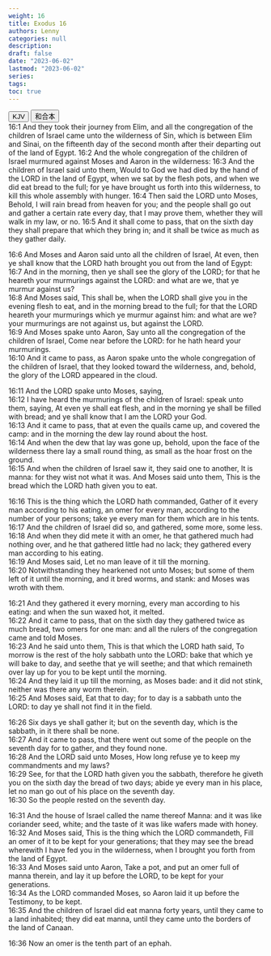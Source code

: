 ```yaml
---
weight: 16
title: Exodus 16
authors: Lenny
categories: null
description: 
draft: false
date: "2023-06-02"
lastmod: "2023-06-02"
series: 
tags: 
toc: true
---
```


<!--more-->

<!-- Tab links -->
<div class="tab">
  <button class="tablinks active" onclick="tablabel(event, 'english')">KJV</button>
  <button class="tablinks" onclick="tablabel(event, 'chinese')">和合本</button>
  
</div>

<!-- Tab content -->
<div id="english" class="tabcontent" style="display:block">
16:1 And they took their journey from Elim, and all the congregation of the children of Israel came unto the wilderness of Sin, which is between Elim and Sinai, on the fifteenth day of the second month after their departing out of the land of Egypt.  
16:2 And the whole congregation of the children of Israel murmured against Moses and Aaron in the wilderness:  
16:3 And the children of Israel said unto them, Would to God we had died by the hand of the LORD in the land of Egypt, when we sat by the flesh pots, and when we did eat bread to the full; for ye have brought us forth into this wilderness, to kill this whole assembly with hunger.  
16:4 Then said the LORD unto Moses, Behold, I will rain bread from heaven for you; and the people shall go out and gather a certain rate every day, that I may prove them, whether they will walk in my law, or no.  
16:5 And it shall come to pass, that on the sixth day they shall prepare that which they bring in; and it shall be twice as much as they gather daily.  

16:6 And Moses and Aaron said unto all the children of Israel, At even, then ye shall know that the LORD hath brought you out from the land of Egypt:  
16:7 And in the morning, then ye shall see the glory of the LORD; for that he heareth your murmurings against the LORD: and what are we, that ye murmur against us?  
16:8 And Moses said, This shall be, when the LORD shall give you in the evening flesh to eat, and in the morning bread to the full; for that the LORD heareth your murmurings which ye murmur against him: and what are we? your murmurings are not against us, but against the LORD.  
16:9 And Moses spake unto Aaron, Say unto all the congregation of the children of Israel, Come near before the LORD: for he hath heard your murmurings.  
16:10 And it came to pass, as Aaron spake unto the whole congregation of the children of Israel, that they looked toward the wilderness, and, behold, the glory of the LORD appeared in the cloud.  

16:11 And the LORD spake unto Moses, saying,  
16:12 I have heard the murmurings of the children of Israel: speak unto them, saying, At even ye shall eat flesh, and in the morning ye shall be filled with bread; and ye shall know that I am the LORD your God.  
16:13 And it came to pass, that at even the quails came up, and covered the camp: and in the morning the dew lay round about the host.  
16:14 And when the dew that lay was gone up, behold, upon the face of the wilderness there lay a small round thing, as small as the hoar frost on the ground.  
16:15 And when the children of Israel saw it, they said one to another, It is manna: for they wist not what it was. And Moses said unto them, This is the bread which the LORD hath given you to eat.  

16:16 This is the thing which the LORD hath commanded, Gather of it every man according to his eating, an omer for every man, according to the number of your persons; take ye every man for them which are in his tents.  
16:17 And the children of Israel did so, and gathered, some more, some less.  
16:18 And when they did mete it with an omer, he that gathered much had nothing over, and he that gathered little had no lack; they gathered every man according to his eating.  
16:19 And Moses said, Let no man leave of it till the morning.  
16:20 Notwithstanding they hearkened not unto Moses; but some of them left of it until the morning, and it bred worms, and stank: and Moses was wroth with them.  

16:21 And they gathered it every morning, every man according to his eating: and when the sun waxed hot, it melted.  
16:22 And it came to pass, that on the sixth day they gathered twice as much bread, two omers for one man: and all the rulers of the congregation came and told Moses.  
16:23 And he said unto them, This is that which the LORD hath said, To morrow is the rest of the holy sabbath unto the LORD: bake that which ye will bake to day, and seethe that ye will seethe; and that which remaineth over lay up for you to be kept until the morning.  
16:24 And they laid it up till the morning, as Moses bade: and it did not stink, neither was there any worm therein.  
16:25 And Moses said, Eat that to day; for to day is a sabbath unto the LORD: to day ye shall not find it in the field.  

16:26 Six days ye shall gather it; but on the seventh day, which is the sabbath, in it there shall be none.  
16:27 And it came to pass, that there went out some of the people on the seventh day for to gather, and they found none.  
16:28 And the LORD said unto Moses, How long refuse ye to keep my commandments and my laws?  
16:29 See, for that the LORD hath given you the sabbath, therefore he giveth you on the sixth day the bread of two days; abide ye every man in his place, let no man go out of his place on the seventh day.  
16:30 So the people rested on the seventh day.  

16:31 And the house of Israel called the name thereof Manna: and it was like coriander seed, white; and the taste of it was like wafers made with honey.  
16:32 And Moses said, This is the thing which the LORD commandeth, Fill an omer of it to be kept for your generations; that they may see the bread wherewith I have fed you in the wilderness, when I brought you forth from the land of Egypt.  
16:33 And Moses said unto Aaron, Take a pot, and put an omer full of manna therein, and lay it up before the LORD, to be kept for your generations.  
16:34 As the LORD commanded Moses, so Aaron laid it up before the Testimony, to be kept.  
16:35 And the children of Israel did eat manna forty years, until they came to a land inhabited; they did eat manna, until they came unto the borders of the land of Canaan.  

16:36 Now an omer is the tenth part of an ephah.  
</div>


<div id="chinese" class="tabcontent">

</div>


